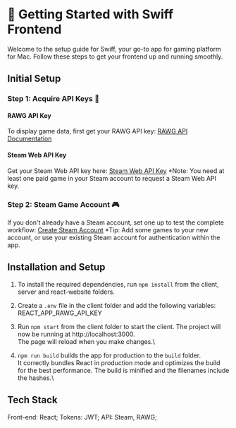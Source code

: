 # 🚀 Getting Started with Swiff Frontend

Welcome to the setup guide for Swiff, your go-to app for gaming platform for Mac. Follow these steps to get your frontend up and running smoothly.

## Initial Setup

### Step 1: Acquire API Keys 🔑

#### RAWG API Key
To display game data, first get your RAWG API key:
[RAWG API Documentation](https://rawg.io/apidocs)

#### Steam Web API Key
Get your Steam Web API key here:
[Steam Web API Key](https://steamcommunity.com/dev/apikey)
*Note: You need at least one paid game in your Steam account to request a Steam Web API key.

### Step 2: Steam Game Account 🎮
If you don't already have a Steam account, set one up to test the complete workflow:
[Create Steam Account](https://store.steampowered.com/)
*Tip: Add some games to your new account, or use your existing Steam account for authentication within the app.

## Installation and Setup

1. To install the required dependencies, run `npm install` from the client, server and react-website folders.

2. Create a `.env` file in the client folder and add the following variables:
REACT_APP_RAWG_API_KEY

3. Run `npm start` from the client folder to start the client. The project will now be running at http://localhost:3000.\
The page will reload when you make changes.\


4. `npm run build` builds the app for production to the `build` folder.\
It correctly bundles React in production mode and optimizes the build for the best performance.
The build is minified and the filenames include the hashes.\

## Tech Stack
Front-end: React;
Tokens: JWT;
API: Steam, RAWG;





